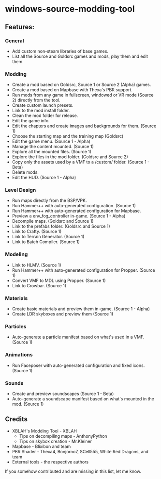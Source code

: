 # windows-source-modding-tool

## Features:

### General
* Add custom non-steam libraries of base games.
* List all the Source and Goldsrc games and mods, play them and edit them.

### Modding
* Create a mod based on Goldsrc, Source 1 or Source 2 (Alpha) games.
* Create a mod based on Mapbase with Thexa's PBR support.
* Run mods from any game in fullscreen, windowed or VR mode (Source 2) directly from the tool.
* Create custom launch presets.
* Link to the mod install folder.
* Clean the mod folder for release.
* Edit the game info.
* Edit the chapters and create images and backgrounds for them. (Source 1)
* Choose the starting map and the training map (Goldsrc)
* Edit the game menu. (Source 1 - Alpha)
* Manage the content mounted. (Source 1)
* Explore all the mounted files. (Source 1)
* Explore the files in the mod folder. (Goldsrc and Source 2)
* Copy only the assets used by a VMF to a /custom/ folder. (Source 1 - Beta)
* Delete mods.
* Edit the HUD. (Source 1 - Alpha)

### Level Design
* Run maps directly from the BSP/VPK.
* Run Hammer++ with auto-generated configuration. (Source 1)
* Run Hammer++ with auto-generated configuration for Mapbase.
* Preview a env_fog_controller in-game. (Source 1 - Alpha)
* Decompile maps. (Goldsrc and Source 1)
* Link to the prefabs folder. (Goldsrc and Source 1)
* Link to Crafty. (Source 1)
* Link to Terrain Generator. (Source 1)
* Link to Batch Compiler. (Source 1)

### Modeling
* Link to HLMV. (Source 1)
* Run Hammer++ with auto-generated configuration for Propper. (Source 1)
* Convert VMF to MDL using Propper. (Source 1)
* Link to Crowbar. (Source 1)

### Materials
* Create basic materials and preview them in-game. (Source 1 - Alpha)
* Create LDR skyboxes and preview them (Source 1)

### Particles
* Auto-generate a particle manifest based on what's used in a VMF. (Source 1)

### Animations
* Run Faceposer with auto-generated configuration and fixed icons. (Source 1)

### Sounds
* Create and preview soundscapes (Source 1 - Beta)
* Auto-generate a soundscape manifest based on what's mounted in the mod. (Source 1)

## Credits

* XBLAH's Modding Tool - XBLAH
  * Tips on decompiling maps - AnthonyPython
  * Tips on skybox creation - Mr.Kleiner
* Mapbase - Blixibon and team
* PBR Shader - Thexa4, Bonjorno7, SCell555, White Red Dragons, and team
* External tools - the respective authors

If you somehow contributed and are missing in this list, let me know.
